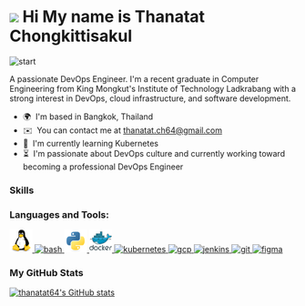 
<!--
**thanatat64/thanatat64** is a ✨ _special_ ✨ repository because its `README.md` (this file) appears on your GitHub profile.

Here are some ideas to get you started:

- 🔭 I’m currently working on ...
- 🌱 I’m currently learning ...
- 👯 I’m looking to collaborate on ...
- 🤔 I’m looking for help with ...
- 💬 Ask me about ...
- 📫 How to reach me: ...
- 😄 Pronouns: ...
- ⚡ Fun fact: ...
-->



![](https://user-images.githubusercontent.com/18350557/176309783-0785949b-9127-417c-8b55-ab5a4333674e.gif) Hi My name is Thanatat Chongkittisakul
================================================================================================================================================
![start](https://github.com/thanatat64/thanatat64/assets/88770587/a5b86364-d146-4768-a94c-e378838d18f1)  


A passionate DevOps Engineer. I'm a recent graduate in Computer Engineering from King Mongkut's Institute of Technology Ladkrabang with a strong interest in DevOps, cloud infrastructure, and software development.
* 🌍  I'm based in Bangkok, Thailand  
* ✉️  You can contact me at [thanatat.ch64@gmail.com](mailto:thanatat.ch64@gmail.com)  
* 🧠  I'm currently learning Kubernetes  
* ⏳  I'm passionate about DevOps culture and currently working toward becoming a professional DevOps Engineer  
  
### Skills

<p align="left">
<h3 align="left">Languages and Tools:</h3>
<p align="left"> <a href="https://www.gnu.org/software/bash/" target="_blank" rel="noreferrer"> 
<img src="https://raw.githubusercontent.com/devicons/devicon/master/icons/linux/linux-original.svg" alt="linux" width="40" height="40"/>
<img src="https://www.vectorlogo.zone/logos/gnu_bash/gnu_bash-icon.svg" alt="bash" width="40" height="40"/> </a> <a href="https://www.docker.com/" target="_blank" rel="noreferrer"> 
<img src="https://raw.githubusercontent.com/devicons/devicon/master/icons/python/python-original.svg" alt="python" width="40" height="40" style="max-width: 100%;">
<img src="https://raw.githubusercontent.com/devicons/devicon/master/icons/docker/docker-original-wordmark.svg" alt="docker" width="40" height="40"/> </a> <a href="https://www.figma.com/" target="_blank" rel="noreferrer">
<img src="https://www.vectorlogo.zone/logos/kubernetes/kubernetes-icon.svg" alt="kubernetes" width="40" height="40"/> </a> <a href="https://www.linux.org/" target="_blank" rel="noreferrer"> 
<img src="https://www.vectorlogo.zone/logos/google_cloud/google_cloud-icon.svg" alt="gcp" width="40" height="40"/> </a> <a href="https://git-scm.com/" target="_blank" rel="noreferrer"> 
<img src="https://www.vectorlogo.zone/logos/jenkins/jenkins-icon.svg" alt="jenkins" width="40" height="40"/> </a> <a href="https://kubernetes.io" target="_blank" rel="noreferrer"> 
<img src="https://www.vectorlogo.zone/logos/git-scm/git-scm-icon.svg" alt="git" width="40" height="40"/> </a> <a href="https://www.jenkins.io" target="_blank" rel="noreferrer"> 
<img src="https://www.vectorlogo.zone/logos/figma/figma-icon.svg" alt="figma" width="40" height="40"/> </a> <a href="https://cloud.google.com" target="_blank" rel="noreferrer"> 
</a> </p>
</p>

### My GitHub Stats
<p align="left">
<a href="http://www.github.com/thanatat64"><img src="https://github-readme-stats.vercel.app/api?username=thanatat64&show_icons=true&hide=&count_private=true&title_color=f97316&text_color=444e59&icon_color=ef4444&bg_color=22272e&hide_border=true&show_icons=true" alt="thanatat64's GitHub stats" /></a>
</p>
